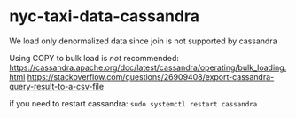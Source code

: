 # nyc-taxi-data-cassandra
We load only denormalized data since join is not supported by cassandra


Using COPY to bulk load is *not* recommended: 
https://cassandra.apache.org/doc/latest/cassandra/operating/bulk_loading.html
https://stackoverflow.com/questions/26909408/export-cassandra-query-result-to-a-csv-file

if you need to restart cassandra: `sudo systemctl restart cassandra`